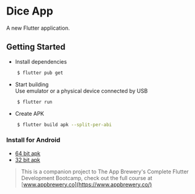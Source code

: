 # Dice App

A new Flutter application.

## Getting Started
* Install dependencies
```sh
    $ flutter pub get
```

* Start building  
Use emulator or a physical device connected by USB
```sh
    $ flutter run
```

* Create APK
```sh
    $ flutter build apk --split-per-abi
```

### Install for Android
- [64 bit apk](https://www.github.com/raj-vora/dice-flutter/blob/master/apks/dice-arm64.apk?raw=true)
- [32 bit apk](https://www.github.com/raj-vora/dice-flutter/blob/master/apks/dice-armeabi.apk?raw=true)  

>This is a companion project to The App Brewery's Complete Flutter Development Bootcamp, check out the full course at [www.appbrewery.co](https://www.appbrewery.co/)

